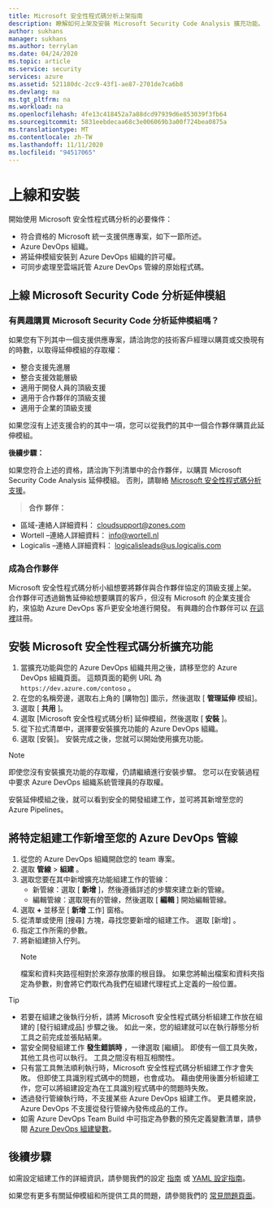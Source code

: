```yaml
---
title: Microsoft 安全性程式碼分析上架指南
description: 瞭解如何上架及安裝 Microsoft Security Code Analysis 擴充功能。 請參閱必要條件和查看其他資源。
author: sukhans
manager: sukhans
ms.author: terrylan
ms.date: 04/24/2020
ms.topic: article
ms.service: security
services: azure
ms.assetid: 521180dc-2cc9-43f1-ae87-2701de7ca6b8
ms.devlang: na
ms.tgt_pltfrm: na
ms.workload: na
ms.openlocfilehash: 4fe13c418452a7a88dcd97939d6e853039f3fb64
ms.sourcegitcommit: 5831eebdecaa68c3e006069b3a00f724bea0875a
ms.translationtype: MT
ms.contentlocale: zh-TW
ms.lasthandoff: 11/11/2020
ms.locfileid: "94517065"
---
```

# <a name="onboarding-and-installing"></a>上線和安裝

開始使用 Microsoft 安全性程式碼分析的必要條件：

- 符合資格的 Microsoft 統一支援供應專案，如下一節所述。
- Azure DevOps 組織。
- 將延伸模組安裝到 Azure DevOps 組織的許可權。
- 可同步處理至雲端託管 Azure DevOps 管線的原始程式碼。

## <a name="onboarding-the-microsoft-security-code-analysis-extension"></a>上線 Microsoft Security Code 分析延伸模組

### <a name="interested-in-purchasing-the-microsoft-security-code-analysis-extension"></a>有興趣購買 Microsoft Security Code 分析延伸模組嗎？

如果您有下列其中一個支援供應專案，請洽詢您的技術客戶經理以購買或交換現有的時數，以取得延伸模組的存取權：

- 整合支援先進層
- 整合支援效能層級
- 適用于開發人員的頂級支援
- 適用于合作夥伴的頂級支援
- 適用于企業的頂級支援

如果您沒有上述支援合約的其中一項，您可以從我們的其中一個合作夥伴購買此延伸模組。

**後續步驟：**

如果您符合上述的資格，請洽詢下列清單中的合作夥伴，以購買 Microsoft Security Code Analysis 延伸模組。 否則，請聯絡 [Microsoft 安全性程式碼分析支援](mailto:mscahelp@microsoft.com?Subject=Microsoft%20Security%20Code%20Analysis%20Support%20Request)。

>**合作 夥伴：**

- 區域-連絡人詳細資料： cloudsupport@zones.com
- Wortell –連絡人詳細資料： info@wortell.nl
- Logicalis –連絡人詳細資料： logicalisleads@us.logicalis.com

### <a name="become-a-partner"></a>成為合作夥伴

Microsoft 安全性程式碼分析小組想要將夥伴與合作夥伴協定的頂級支援上架。 合作夥伴可透過銷售延伸給想要購買的客戶，但沒有 Microsoft 的企業支援合約，來協助 Azure DevOps 客戶更安全地進行開發。 有興趣的合作夥伴可以 [在這裡](http://www.microsoftpartnersupport.com/msrd/opin)註冊。

## <a name="installing-the-microsoft-security-code-analysis-extension"></a>安裝 Microsoft 安全性程式碼分析擴充功能

1. 當擴充功能與您的 Azure DevOps 組織共用之後，請移至您的 Azure DevOps 組織頁面。 這類頁面的範例 URL 為 `https://dev.azure.com/contoso` 。
1. 在您的名稱旁邊，選取右上角的 [購物包] 圖示，然後選取 [ **管理延伸** 模組]。
1. 選取 [ **共用** ]。
1. 選取 [Microsoft 安全性程式碼分析] 延伸模組，然後選取 [ **安裝** ]。
1. 從下拉式清單中，選擇要安裝擴充功能的 Azure DevOps 組織。
1. 選取 [安裝]。 安裝完成之後，您就可以開始使用擴充功能。

>[!NOTE]
> 即使您沒有安裝擴充功能的存取權，仍請繼續進行安裝步驟。 您可以在安裝過程中要求 Azure DevOps 組織系統管理員的存取權。

安裝延伸模組之後，就可以看到安全的開發組建工作，並可將其新增至您的 Azure Pipelines。

## <a name="adding-specific-build-tasks-to-your-azure-devops-pipeline"></a>將特定組建工作新增至您的 Azure DevOps 管線

1. 從您的 Azure DevOps 組織開啟您的 team 專案。
1. 選取 **管線**  >  **組建** 。
1. 選取您要在其中新增擴充功能組建工作的管線：
   - 新管線：選取 [ **新增** ]，然後遵循詳述的步驟來建立新的管線。
   - 編輯管線：選取現有的管線，然後選取 [ **編輯** ] 開始編輯管線。
1. 選取 **+** 並移至 [ **新增** 工作] 窗格。
1. 從清單或使用 [搜尋] 方塊，尋找您要新增的組建工作。 選取 [新增]  。
1. 指定工作所需的參數。
1. 將新組建排入佇列。
   >[!NOTE]
   >檔案和資料夾路徑相對於來源存放庫的根目錄。 如果您將輸出檔案和資料夾指定為參數，則會將它們取代為我們在組建代理程式上定義的一般位置。

> [!TIP]
>
> - 若要在組建之後執行分析，請將 Microsoft 安全性程式碼分析組建工作放在組建的 [發行組建成品] 步驟之後。 如此一來，您的組建就可以在執行靜態分析工具之前完成並張貼結果。
> - 當安全開發組建工作 **發生錯誤時** ，一律選取 [繼續]。 即使有一個工具失敗，其他工具也可以執行。 工具之間沒有相互相關性。
> - 只有當工具無法順利執行時，Microsoft 安全性程式碼分析組建工作才會失敗。 但即使工具識別程式碼中的問題，也會成功。 藉由使用後置分析組建工作，您可以將組建設定為在工具識別程式碼中的問題時失敗。
> - 透過發行管線執行時，不支援某些 Azure DevOps 組建工作。 更具體來說，Azure DevOps 不支援從發行管線內發佈成品的工作。
> - 如需 Azure DevOps Team Build 中可指定為參數的預先定義變數清單，請參閱 [Azure DevOps 組建變數](/azure/devops/pipelines/build/variables?tabs=batch&view=vsts)。

## <a name="next-steps"></a>後續步驟

如需設定組建工作的詳細資訊，請參閱我們的設定 [指南](security-code-analysis-customize.md) 或 [YAML 設定指南](yaml-configuration.md)。

如果您有更多有關延伸模組和所提供工具的問題，請參閱我們的 [常見問題頁面](security-code-analysis-faq.md)。